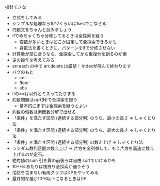 指針てきな

- 立式をしてみる
- シンプルな処理なら10^7くらいは1secでこなせる
- 問題文をちゃんと読みましょう
- ifでめちゃくちゃ分岐してるときは全探索を疑う
    - 変数が多いときはどこか固定して全探索できるかも
    - 貪欲法を書くときに、パターンをifで分岐させない
- 計算量が間に合うなら、全探索してから重複分を割るのが楽
- 逆の操作を考えてみる
- arr.each の中で arr.delete は厳禁！ indexが飛んで終わります
- バグのもと
    - ceil
    - floor
    - abs
- ifの==は以外とミスってたりする 
- 約数問題はsqrt(N)で全探索を疑う
    - 基本的にまずは全探索を疑うとよい
- 約数の個数は素因数分解で出せる
- 「条件」を満たす区間 (連続する部分列) のうち、最小の長さ => しゃくとり法
- 「条件」を満たす区間 (連続する部分列) のうち、最大の長さ => しゃくとり法
- 「条件」を満たす区間 (連続する部分列) の数え上げ => しゃくとり法
- ランダム数列区間の数え上げ => 片方を全列挙して、もう片方を高速に数え上げるのが定石。
- 絶対値のsum 引き算の前後ろは自由 sortでいけるかも
- 10**8 あたりは枝狩り全探索が通りそう
- 閉路を含まない有向グラフはDPをやってみる
- 最終的な値が10^6以下になるときはDP